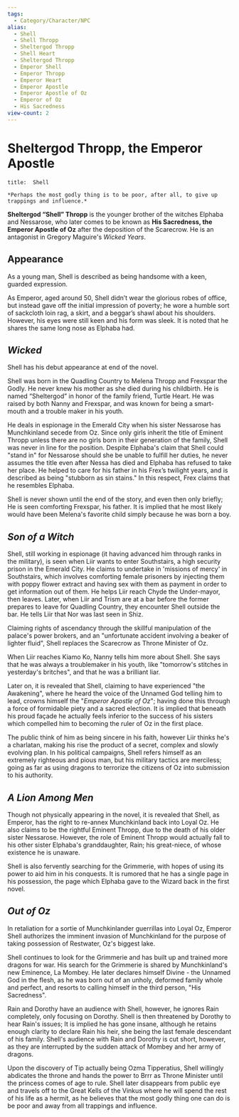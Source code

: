 ```yaml
---
tags: 
  - Category/Character/NPC
alias:
  - Shell
  - Shell Thropp
  - Sheltergod Thropp
  - Shell Heart
  - Sheltergod Thropp
  - Emperor Shell
  - Emperor Thropp
  - Emperor Heart
  - Emperor Apostle
  - Emperor Apostle of Oz
  - Emperor of Oz
  - His Sacredness
view-count: 2
---
```

# Sheltergod Thropp, the Emperor Apostle

```ad-quote
title:  Shell

*Perhaps the most godly thing is to be poor, after all, to give up trappings and influence.*
```

**Sheltergod “Shell” Thropp** is the younger brother of the witches Elphaba and Nessarose, who later comes to be known as **His Sacredness, the Emperor Apostle of Oz** after the deposition of the Scarecrow. He is an antagonist in Gregory Maguire's _Wicked Years_.

## Appearance

As a young man, Shell is described as being handsome with a keen, guarded expression.

As Emperor, aged around 50, Shell didn’t wear the glorious robes of office, but instead gave off the initial impression of poverty; he wore a humble sort of sackcloth loin rag, a skirt, and a beggar’s shawl about his shoulders. However, his eyes were still keen and his form was sleek. It is noted that he shares the same long nose as Elphaba had.

## _Wicked_

Shell has his debut appearance at end of the novel.

Shell was born in the Quadling Country to Melena Thropp and Frexspar the Godly. He never knew his mother as she died during his childbirth. He is named “Sheltergod” in honor of the family friend, Turtle Heart. He was raised by both Nanny and Frexspar, and was known for being a smart-mouth and a trouble maker in his youth.

He deals in espionage in the Emerald City when his sister Nessarose has Munchkinland secede from Oz. Since only girls inherit the title of Eminent Thropp unless there are no girls born in their generation of the family, Shell was never in line for the position. Despite Elphaba's claim that Shell could "stand in" for Nessarose should she be unable to fulfill her duties, he never assumes the title even after Nessa has died and Elphaba has refused to take her place. He helped to care for his father in his Frex’s twilight years, and is described as being "stubborn as sin stains." In this respect, Frex claims that he resembles Elphaba.

Shell is never shown until the end of the story, and even then only briefly; He is seen comforting Frexspar, his father. It is implied that he most likely would have been Melena's favorite child simply because he was born a boy.

## _Son of a Witch_

Shell, still working in espionage (it having advanced him through ranks in the military), is seen when Liir wants to enter Southstairs, a high security prison in the Emerald City. He claims to undertake in 'missions of mercy' in Southstairs, which involves comforting female prisoners by injecting them with poppy flower extract and having sex with them as payment in order to get information out of them. He helps Liir reach Chyde the Under-mayor, then leaves. Later, when Liir and Trism are at a bar before the former prepares to leave for Quadling Country, they encounter Shell outside the bar. He tells Liir that Nor was last seen in Shiz.

Claiming rights of ascendancy through the skillful manipulation of the palace's power brokers, and an "unfortunate accident involving a beaker of lighter fluid", Shell replaces the Scarecrow as Throne Minister of Oz.

When Liir reaches Kiamo Ko, Nanny tells him more about Shell. She says that he was always a troublemaker in his youth, like "tomorrow's stitches in yesterday's britches", and that he was a brilliant liar.

Later on, it is revealed that Shell, claiming to have experienced "the Awakening", where he heard the voice of the Unnamed God telling him to lead, crowns himself the "_Emperor Apostle of Oz_"; having done this through a force of formidable piety and a sacred election. It is implied that beneath his proud façade he actually feels inferior to the success of his sisters which compelled him to becoming the ruler of Oz in the first place.

The public think of him as being sincere in his faith, however Liir thinks he's a charlatan, making his rise the product of a secret, complex and slowly evolving plan. In his political campaigns, Shell refers himself as an extremely righteous and pious man, but his military tactics are merciless; going as far as using dragons to terrorize the citizens of Oz into submission to his authority.

## _A Lion Among Men_

Though not physically appearing in the novel, it is revealed that Shell, as Emperor, has the right to re-annex Munchkinland back into Loyal Oz. He also claims to be the rightful Eminent Thropp, due to the death of his older sister Nessarose. However, the role of Eminent Thropp would actually fall to his other sister Elphaba's granddaughter, Rain; his great-niece, of whose existence he is unaware.

Shell is also fervently searching for the Grimmerie, with hopes of using its power to aid him in his conquests. It is rumored that he has a single page in his possession, the page which Elphaba gave to the Wizard back in the first novel.

## _Out of Oz_

In retaliation for a sortie of Munchkinlander guerrillas into Loyal Oz, Emperor Shell authorizes the imminent invasion of Munchkinland for the purpose of taking possession of Restwater, Oz's biggest lake.

Shell continues to look for the Grimmerie and has built up and trained more dragons for war. His search for the Grimmerie is shared by Munchkinland's new Eminence, La Mombey. He later declares himself Divine - the Unnamed God in the flesh, as he was born out of an unholy, deformed family whole and perfect, and resorts to calling himself in the third person, "His Sacredness".

Rain and Dorothy have an audience with Shell, however, he ignores Rain completely, only focusing on Dorothy. Shell is then threatened by Dorothy to hear Rain's issues; It is implied he has gone insane, although he retains enough clarity to declare Rain his heir, she being the last female descendant of his family. Shell's audience with Rain and Dorothy is cut short, however, as they are interrupted by the sudden attack of Mombey and her army of dragons.

Upon the discovery of Tip actually being Ozma Tipperatius, Shell willingly abdicates the throne and hands the power to Brrr as Throne Minister until the princess comes of age to rule. Shell later disappears from public eye and travels off to the Great Kells of the Vinkus where he will spend the rest of his life as a hermit, as he believes that the most godly thing one can do is be poor and away from all trappings and influence.

